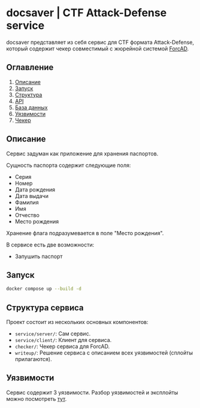 # docsaver | CTF Attack-Defense service

docsaver представляет из себя сервис для CTF формата Attack-Defense, который содержит чекер совместимый с жюрейной системой [ForcAD](https://github.com/pomo-mondreganto/ForcAD).

## Оглавление

1. [Описание](#описание)
2. [Запуск](#запуск)
3. [Структура](#структура)
4. [API](#api)
5. [База данных](#база-данных)
6. [Уязвимости](#уязвимости)
7. [Чекер](#чекер)

## Описание

Сервис задуман как приложение для хранения паспортов.

Сущность паспорта содержит следующие поля:

- Серия
- Номер
- Дата рождения
- Дата выдачи
- Фамилия
- Имя
- Отчество
- Место рождения

Хранение флага подразумевается в поле "Место рождения".

В сервисе есть две возможности:

- Запушить паспорт

## Запуск

```bash
docker compose up --build -d
```

## Структура сервиса

Проект состоит из нескольких основных компонентов:

- `service/server/`: Сам сервис.
- `service/client/`: Клиент для сервиса.
- `checker/`: Чекер сервиса для ForcAD.
- `writeup/`: Решение сервиса с описанием всех уязвимостей (сплойты прилагаются).

## Уязвимости

Сервис содержит 3 уязвимости. Разбор уязвимостей и эксплойты можно посмотреть [тут](writeup/).
